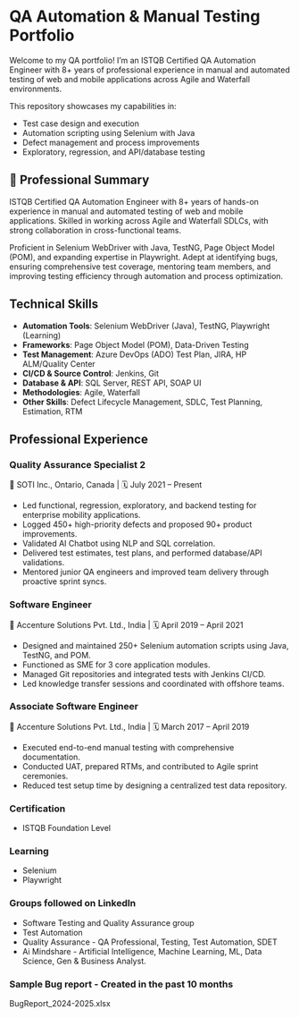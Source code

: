 # QA Automation & Manual Testing Portfolio

Welcome to my QA portfolio! I’m an ISTQB Certified QA Automation Engineer with 8+ years of professional experience in manual and automated testing of web and mobile applications across Agile and Waterfall environments.

This repository showcases my capabilities in:
- Test case design and execution
- Automation scripting using Selenium with Java
- Defect management and process improvements
- Exploratory, regression, and API/database testing

## 👤 Professional Summary

ISTQB Certified QA Automation Engineer with 8+ years of hands-on experience in manual and automated testing of web and mobile applications. Skilled in working across Agile and Waterfall SDLCs, with strong collaboration in cross-functional teams.

Proficient in Selenium WebDriver with Java, TestNG, Page Object Model (POM), and expanding expertise in Playwright. Adept at identifying bugs, ensuring comprehensive test coverage, mentoring team members, and improving testing efficiency through automation and process optimization.


## Technical Skills

- **Automation Tools**: Selenium WebDriver (Java), TestNG, Playwright (Learning)  
- **Frameworks**: Page Object Model (POM), Data-Driven Testing  
- **Test Management**: Azure DevOps (ADO) Test Plan, JIRA, HP ALM/Quality Center  
- **CI/CD & Source Control**: Jenkins, Git  
- **Database & API**: SQL Server, REST API, SOAP UI  
- **Methodologies**: Agile, Waterfall  
- **Other Skills**: Defect Lifecycle Management, SDLC, Test Planning, Estimation, RTM


## Professional Experience

### **Quality Assurance Specialist 2**  
📍 SOTI Inc., Ontario, Canada | 🗓️ July 2021 – Present  
- Led functional, regression, exploratory, and backend testing for enterprise mobility applications.  
- Logged 450+ high-priority defects and proposed 90+ product improvements.  
- Validated AI Chatbot using NLP and SQL correlation.  
- Delivered test estimates, test plans, and performed database/API validations.  
- Mentored junior QA engineers and improved team delivery through proactive sprint syncs.

### **Software Engineer**  
📍 Accenture Solutions Pvt. Ltd., India | 🗓️ April 2019 – April 2021  
- Designed and maintained 250+ Selenium automation scripts using Java, TestNG, and POM.  
- Functioned as SME for 3 core application modules.  
- Managed Git repositories and integrated tests with Jenkins CI/CD.  
- Led knowledge transfer sessions and coordinated with offshore teams.  

### **Associate Software Engineer**  
📍 Accenture Solutions Pvt. Ltd., India | 🗓️ March 2017 – April 2019  
- Executed end-to-end manual testing with comprehensive documentation.  
- Conducted UAT, prepared RTMs, and contributed to Agile sprint ceremonies.  
- Reduced test setup time by designing a centralized test data repository.

### **Certification**  
 - ISTQB Foundation Level 

### **Learning**  
- Selenium
- Playwright

### **Groups followed on LinkedIn**  

- Software Testing and Quality Assurance group
- Test Automation
- Quality Assurance - QA Professional, Testing, Test Automation, SDET
- Ai Mindshare - Artificial Intelligence, Machine Learning, ML, Data Science, Gen & Business Analyst.

### **Sample Bug report - Created in the past 10 months**  

BugReport_2024-2025.xlsx
